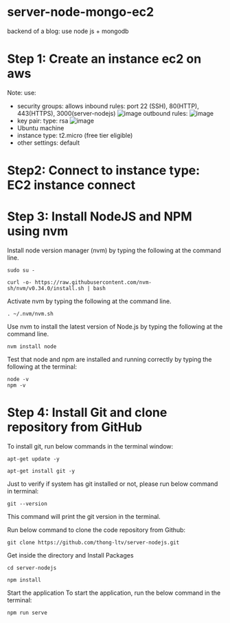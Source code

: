 ﻿# server-node-mongo-ec2
backend of a blog: use node js + mongodb 
# Step 1: Create an instance ec2 on aws
Note: use:
+ security groups: allows inbound rules: port 22 (SSH), 80(HTTP), 443(HTTPS), 3000(server-nodejs)
  ![image](https://github.com/thong-ltv/server-nodejs/assets/89473403/0f36db36-4586-41a1-a560-2262d61c67bb)
  outbound rules:
  ![image](https://github.com/thong-ltv/server-nodejs/assets/89473403/ec8ee8bb-7a65-4c47-ad17-2e88619f24af)
+ key pair: type: rsa
  ![image](https://github.com/thong-ltv/server-nodejs/assets/89473403/1f41e574-cb7d-439b-b7f6-5cdb30b92b41)
+ Ubuntu machine
+ instance type: t2.micro (free tier eligible)
+ other settings: default
# Step2: Connect to instance type: EC2 instance connect
# Step 3: Install NodeJS and NPM using nvm
Install node version manager (nvm) by typing the following at the command line.
```
sudo su -

curl -o- https://raw.githubusercontent.com/nvm-sh/nvm/v0.34.0/install.sh | bash
```
Activate nvm by typing the following at the command line.
```
. ~/.nvm/nvm.sh
```
Use nvm to install the latest version of Node.js by typing the following at the command line.
```
nvm install node
```
Test that node and npm are installed and running correctly by typing the following at the terminal:
```
node -v
npm -v
```
# Step 4: Install Git and clone repository from GitHub
To install git, run below commands in the terminal window:
```
apt-get update -y
```
```
apt-get install git -y
```
Just to verify if system has git installed or not, please run below command in terminal:
```
git --version
```
This command will print the git version in the terminal.

Run below command to clone the code repository from Github:
```
git clone https://github.com/thong-ltv/server-nodejs.git
```
Get inside the directory and Install Packages
```
cd server-nodejs
```
```
npm install
```
Start the application To start the application, run the below command in the terminal:
```
npm run serve
```
